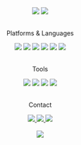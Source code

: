 <div align=center>
    <img src="https://capsule-render.vercel.app/api?type=soft&color=auto&height=100&section=header&text=Kim%20Minjoon&fontSize=45" />
    <a href="https://hits.seeyoufarm.com"><img src="https://hits.seeyoufarm.com/api/count/incr/badge.svg?url=https%3A%2F%2Fgithub.com%2F246p%2F&count_bg=%2379C83D&title_bg=%23555555&icon=&icon_color=%23E7E7E7&title=hits&edge_flat=true"/></a>
</div>
<br>

<div align=center>
	<p>Platforms & Languages</p>
    
</div>
<div align="center">
    <img src="https://img.shields.io/badge/C-00599C?style=for-the-badge&logo=c&logoColor=white" />
    <img src="https://img.shields.io/badge/python-3670A0?style=for-the-badge&logo=python&logoColor=white" />
    <img src="https://img.shields.io/badge/F%23-378BBA?style=for-the-badge&logo=fsharp&logoColor=white" />
    <img src="https://img.shields.io/badge/OCaml-EC6813?style=for-the-badge&logo=ocaml&logoColor=white" />
    <img src="https://img.shields.io/badge/bash-4EAA25?style=for-the-badge&logo=gnubash&logoColor=white" />
	<img src="https://img.shields.io/badge/Linux-FCC624?style=for-the-badge&logo=linux&logoColor=black" />
    <br>
    <!--<img src="https://github-readme-stats.vercel.app/api/top-langs/?username=246p" />-->
</div>
<br>


<div align=center>
	<p>Tools</p>
</div>
<div align="center">
    <img src="https://img.shields.io/badge/Vscode-007ACC?style=for-the-badge&logo=visualstudiocode&logoColor=white" />
    <img src="https://img.shields.io/badge/GIT-E44C30?style=for-the-badge&logo=git&logoColor=white" />
    <img src="https://img.shields.io/badge/VIM-019733?style=for-the-badge&logo=vim&logoColor=white" />
    <img src="https://img.shields.io/badge/Docker-2496ED?style=for-the-badge&logo=docker&logoColor=white" />

</div>
<br>

<div align=center>
	<p>Contact</p>
</div>
<div align=center>
	<a href="https://www.linkedin.com/in/246p/">
		<img src="https://img.shields.io/badge/LinkedIn-0077B5?style=for-the-badge&logo=linkedin&logoColor=white" />
	</a>
	<a href="mailto:0016kmj@u.sogang.ac.kr">
		<img src="https://img.shields.io/badge/Gmail-D14836?style=for-the-badge&logo=gmail&logoColor=white" />
	</a>
    <!-- github.io
	<a href="https://246p.github.io/">
		<img src="https://img.shields.io/badge/Github.io-222222?style=for-the-badge&logo=github&logoColor=white" />
	</a>
	-->
    <a href="https://www.instagram.com/minjunkinn/">
		<img src="https://img.shields.io/badge/Instagram-E4405F?style=for-the-badge&logo=instagram&logoColor=white" />
	</a>
	<br>
</div>
<br>

<div align="center">
    <img src="https://github-readme-stats.vercel.app/api?username=minjoonkim01" />
    <br>
    <br>
    <!-- BOJ 
	<br>
    <br>
    <img src="http://mazassumnida.wtf/api/v2/generate_badge?boj=kmj582" /> 
	-->
</div>
<br>
